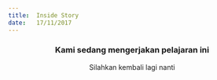 ```yaml
---
title:  Inside Story
date:   17/11/2017
---
```


### <center>Kami sedang mengerjakan pelajaran ini</center>
<center>Silahkan kembali lagi nanti</center>
